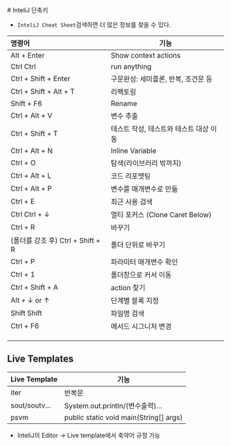 ﻿﻿﻿﻿﻿﻿﻿# InteliJ 단축키

- `InteliJ Cheat Sheet`검색하면 더 많은 정보를 찾을 수 있다.



| 명령어                            | 기능                                   |
| :-------------------------------- | -------------------------------------- |
| Alt + Enter                       | Show context actions                   |
| Ctrl Ctrl                         | run anything                           |
| Ctrl + Shift + Enter              | 구문완성: 세미콜론, 반복, 조건문 등    |
| Ctrl + Shift + Alt + T            | 리팩토링                               |
| Shift + F6                        | Rename                                 |
| Ctrl + Alt + V                    | 변수 추출                              |
| Ctrl + Shift + T                  | 테스트 작성, 테스트와 테스트 대상 이동 |
| Ctrl + Alt + N                    | Inline Variable                        |
| Ctrl + O                          | 탐색(라이브러리 밖까지)                |
| Ctrl + Alt + L                    | 코드 리포맷팅                          |
| Ctrl + Alt + P                    | 변수를 매개변수로 만듦                 |
| Ctrl + E                          | 최근 사용 검색                         |
| Ctrl Ctrl + ↓                     | 멀티 포커스 (Clone Caret Below)        |
| Ctrl + R                          | 바꾸기                                 |
| (폴더를 강조 후) Ctrl + Shift + R | 폴더 단위로 바꾸기                     |
| Ctrl + P                          | 파라미터 매개변수 확인                 |
| Ctrl + 1                          | 폴더창으로 커서 이동                   |
| Ctrl + Shift + A                  | action 찾기                            |
| Alt + ↓ or ↑                      | 단계별 블록 지정                       |
| Shift Shift                       | 파일명 검색                            |
| Ctrl + F6                         | 메서드 시그니처 변경                   |
|                                   |                                        |
|                                   |                                        |
|                                   |                                        |



## Live Templates

| Live Template | 기능                                   |
| ------------- | -------------------------------------- |
| iter          | 반복문                                 |
| sout/soutv... | System.out.println/(변수출력)...       |
| psvm          | public static void main(String[] args) |

- InteliJ의 Editor → Live template에서 축약어 규정 가능
